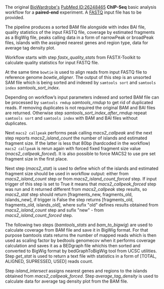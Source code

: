 The original [BioWardrobe's](https://biowardrobe.com) [PubMed ID:26248465](https://www.ncbi.nlm.nih.gov/pubmed/26248465)
**ChIP-Seq** basic analysis workflow for a **paired-end** experiment.
A [FASTQ](http://maq.sourceforge.net/fastq.shtml) input file has to be provided.

The pipeline produces a sorted BAM file alongside with index BAI file, quality
statistics of the input FASTQ file, coverage by estimated fragments as a BigWig file, peaks calling
data in a form of narrowPeak or broadPeak files, islands with the assigned nearest genes and
region type, data for average tag density plot.

Workflow starts with step *fastx\_quality\_stats* from FASTX-Toolkit
to calculate quality statistics for input FASTQ file.

At the same time `bowtie` is used to align
reads from input FASTQ file to reference genome *bowtie\_aligner*. The output of this step
is an unsorted SAM file which is being sorted and indexed by `samtools sort` and `samtools index`
*samtools\_sort\_index*.

Depending on workflow’s input parameters indexed and sorted BAM file
can be processed by `samtools rmdup` *samtools\_rmdup* to get rid of duplicated reads.
If removing duplicates is not required the original BAM and BAI
files are returned. Otherwise step *samtools\_sort\_index\_after\_rmdup* repeat `samtools sort` and `samtools index` with BAM and BAI files without duplicates.

Next `macs2 callpeak` performs peak calling *macs2\_callpeak* and the next step
reports *macs2\_island\_count*  the number of islands and estimated fragment size. If the latter
is less that 80bp (hardcoded in the workflow) `macs2 callpeak` is rerun again with forced fixed
fragment size value (*macs2\_callpeak\_forced*). It is also possible to force MACS2 to use pre set  fragment size in the first place.

Next step (*macs2\_stat*) is used to define which of the islands and estimated fragment size should be used
in workflow output: either from *macs2\_island\_count* step or from *macs2\_island\_count\_forced* step. If input
trigger of this step is set to True it means that *macs2\_callpeak\_forced* step was run and it returned different
from *macs2\_callpeak* step results, so *macs2\_stat* step should return [fragments\_new, fragments\_old, islands\_new],
if trigger is False the step returns [fragments\_old, fragments\_old, islands\_old], where sufix "old" defines
results obtained from *macs2\_island\_count* step and sufix "new" - from *macs2\_island\_count\_forced* step.

The following two steps (*bamtools\_stats* and *bam\_to\_bigwig*) are used to calculate coverage from BAM file and save it in BigWig format. For that purpose bamtools stats returns the number of
mapped reads  which is then used as scaling factor by bedtools genomecov when it performs coverage
calculation and saves it as a BEDgraph file whichis then  sorted and converted to BigWig format by
bedGraphToBigWig tool from UCSC utilities. Step *get\_stat* is used to return a text file with statistics
in a form of [TOTAL, ALIGNED, SUPRESSED, USED] reads count.

Step *island\_intersect* assigns nearest genes and regions to the islands obtained from *macs2\_callpeak\_forced*.
Step *average\_tag\_density* is used to calculate data for average tag density plot from the BAM file.